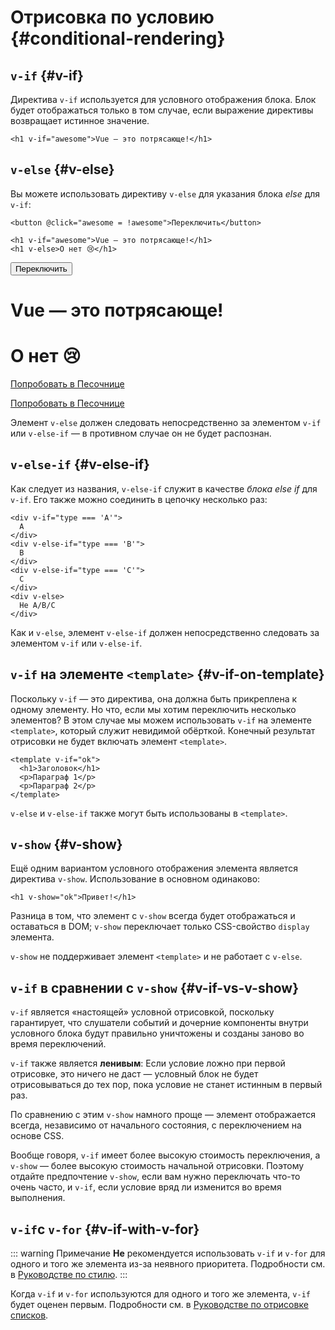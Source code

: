 # Отрисовка по условию {#conditional-rendering}

<div class="options-api">
  <VueSchoolLink href="https://vueschool.io/lessons/conditional-rendering-in-vue-3" title="Бесплатный урок по условной отрисовке Vue.js"/>
</div>

<div class="composition-api">
  <VueSchoolLink href="https://vueschool.io/lessons/vue-fundamentals-capi-conditionals-in-vue" title="Бесплатный урок по условной отрисовке Vue.js"/>
</div>

<script setup>
import { ref } from 'vue'
const awesome = ref(true)
</script>

## `v-if` {#v-if}

Директива `v-if` используется для условного отображения блока. Блок будет отображаться только в том случае, если выражение директивы возвращает истинное значение.

```vue-html
<h1 v-if="awesome">Vue — это потрясающе!</h1>
```

## `v-else` {#v-else}

Вы можете использовать директиву `v-else` для указания блока _else_ для `v-if`:

```vue-html
<button @click="awesome = !awesome">Переключить</button>

<h1 v-if="awesome">Vue — это потрясающе!</h1>
<h1 v-else>О нет 😢</h1>
```

<div class="demo">
  <button @click="awesome = !awesome">Переключить</button>
  <h1 v-if="awesome">Vue — это потрясающе!</h1>
  <h1 v-else>О нет 😢</h1>
</div>

<div class="composition-api">

[Попробовать в Песочнице](https://play.vuejs.org/#eNpFjkEOgjAQRa8ydIMulLA1hegJ3LnqBskAjdA27RQXhHu4M/GEHsEiKLv5mfdf/sBOxux7j+zAuCutNAQOyZtcKNkZbQkGsFjBCJXVHcQBjYUSqtTKERR3dLpDyCZmQ9bjViiezKKgCIGwM21BGBIAv3oireBYtrK8ZYKtgmg5BctJ13WLPJnhr0YQb1Lod7JaS4G8eATpfjMinjTphC8wtg7zcwNKw/v5eC1fnvwnsfEDwaha7w==)

</div>
<div class="options-api">

[Попробовать в Песочнице](https://play.vuejs.org/#eNpFjj0OwjAMha9iMsEAFWuVVnACNqYsoXV/RJpEqVOQqt6DDYkTcgRSWoplWX7y56fXs6O1u84jixlvM1dbSoXGuzWOIMdCekXQCw2QS5LrzbQLckje6VEJglDyhq1pMAZyHidkGG9hhObRYh0EYWOVJAwKgF88kdFwyFSdXRPBZidIYDWvgqVkylIhjyb4ayOIV3votnXxfwrk2SPU7S/PikfVfsRnGFWL6akCbeD9fLzmK4+WSGz4AA5dYQY=)

</div>

Элемент `v-else` должен следовать непосредственно за элементом `v-if` или `v-else-if` — в противном случае он не будет распознан.

## `v-else-if` {#v-else-if}

Как следует из названия, `v-else-if` служит в качестве _блока else if_ для `v-if`. Его также можно соединить в цепочку несколько раз:

```vue-html
<div v-if="type === 'A'">
  A
</div>
<div v-else-if="type === 'B'">
  B
</div>
<div v-else-if="type === 'C'">
  C
</div>
<div v-else>
  Не A/B/C
</div>
```

Как и `v-else`, элемент `v-else-if` должен непосредственно следовать за элементом `v-if` или `v-else-if`.

## `v-if` на элементе `<template>` {#v-if-on-template}

Поскольку `v-if` — это директива, она должна быть прикреплена к одному элементу. Но что, если мы хотим переключить несколько элементов? В этом случае мы можем использовать `v-if` на элементе `<template>`, который служит невидимой обёрткой. Конечный результат отрисовки не будет включать элемент `<template>`.

```vue-html
<template v-if="ok">
  <h1>Заголовок</h1>
  <p>Параграф 1</p>
  <p>Параграф 2</p>
</template>
```

`v-else` и `v-else-if` также могут быть использованы в `<template>`.

## `v-show` {#v-show}

Ещё одним вариантом условного отображения элемента является директива `v-show`. Использование в основном одинаково:

```vue-html
<h1 v-show="ok">Привет!</h1>
```

Разница в том, что элемент с `v-show` всегда будет отображаться и оставаться в DOM; `v-show` переключает только CSS-свойство `display` элемента.

`v-show` не поддерживает элемент `<template>` и не работает с `v-else`.

## `v-if` в сравнении с `v-show` {#v-if-vs-v-show}

`v-if` является «настоящей» условной отрисовкой, поскольку гарантирует, что слушатели событий и дочерние компоненты внутри условного блока будут правильно уничтожены и созданы заново во время переключений.

`v-if` также является **ленивым**: Если условие ложно при первой отрисовке, это ничего не даст — условный блок не будет отрисовываться до тех пор, пока условие не станет истинным в первый раз.

По сравнению с этим `v-show` намного проще — элемент отображается всегда, независимо от начального состояния, с переключением на основе CSS.

Вообще говоря, `v-if` имеет более высокую стоимость переключения, а `v-show` — более высокую стоимость начальной отрисовки. Поэтому отдайте предпочтение `v-show`, если вам нужно переключать что-то очень часто, и `v-if`, если условие вряд ли изменится во время выполнения.

## `v-if`с `v-for` {#v-if-with-v-for}

::: warning Примечание
**Не** рекомендуется использовать `v-if` и `v-for` для одного и того же элемента из-за неявного приоритета. Подробности см. в [Руководстве по стилю](/style-guide/rules-essential#avoid-v-if-with-v-for).
:::

Когда `v-if` и `v-for` используются для одного и того же элемента, `v-if` будет оценен первым. Подробности см. в [Руководстве по отрисовке списков](list#v-for-with-v-if).
